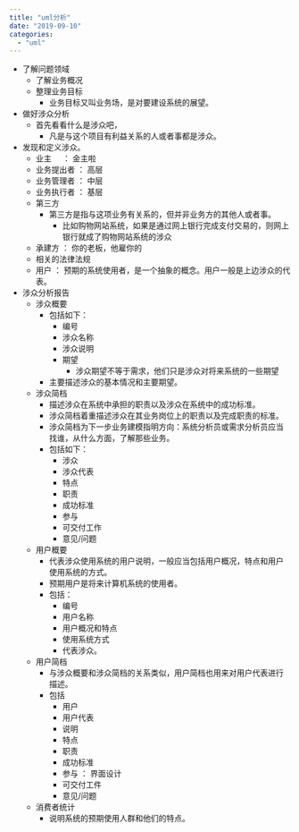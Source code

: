 ```yaml
---
title: "uml分析"
date: "2019-09-10"
categories: 
  - "uml"
---
```


- 了解问题领域
    - 了解业务概况
    - 整理业务目标
        - 业务目标又叫业务场，是对要建设系统的展望。
- 做好涉众分析
    - 首先看看什么是涉众吧，
        - 凡是与这个项目有利益关系的人或者事都是涉众。
- 发现和定义涉众。
    - 业主     ： 金主啦
    - 业务提出者 ： 高层
    - 业务管理者 ： 中层
    - 业务执行者 ： 基层
    - 第三方
        - 第三方是指与这项业务有关系的，但并非业务方的其他人或者事。
            - 比如购物网站系统，如果是通过网上银行完成支付交易的，则网上银行就成了购物网站系统的涉众
    - 承建方 ： 你的老板，他雇你的
    - 相关的法律法规
    - 用户 ： 预期的系统使用者，是一个抽象的概念。用户一般是上边涉众的代表。
- 涉众分析报告
    - 涉众概要
        - 包括如下：
            - 编号
            - 涉众名称
            - 涉众说明
            - 期望
                - 涉众期望不等于需求，他们只是涉众对将来系统的一些期望
        - 主要描述涉众的基本情况和主要期望。
    - 涉众简档
        - 描述涉众在系统中承担的职责以及涉众在系统中的成功标准。
        - 涉众简档着重描述涉众在其业务岗位上的职责以及完成职责的标准。
        - 涉众简档为下一步业务建模指明方向：系统分析员或需求分析员应当找谁，从什么方面，了解那些业务。
        - 包括如下：
            - 涉众
            - 涉众代表
            - 特点
            - 职责
            - 成功标准
            - 参与
            - 可交付工作
            - 意见/问题
    - 用户概要
        - 代表涉众使用系统的用户说明，一般应当包括用户概况，特点和用户使用系统的方式。
        - 预期用户是将来计算机系统的使用者。
        - 包括：
            - 编号
            - 用户名称
            - 用户概况和特点
            - 使用系统方式
            - 代表涉众。
    - 用户简档
        - 与涉众概要和涉众简档的关系类似，用户简档也用来对用户代表进行描述。
        - 包括
            - 用户
            - 用户代表
            - 说明
            - 特点
            - 职责
            - 成功标准
            - 参与 ： 界面设计
            - 可交付工件
            - 意见/问题
    - 消费者统计
        - 说明系统的预期使用人群和他们的特点。
